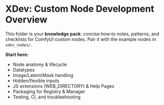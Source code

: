 # XDev: Custom Node Development Overview

This folder is your **knowledge pack**: concise how‑to notes, patterns, and checklists for ComfyUI custom nodes. Pair it with the example nodes in `xdev_nodes/`.

**Start here:**
- Node anatomy & lifecycle
- Datatypes
- Image/Latent/Mask handling
- Hidden/flexible inputs
- JS extensions (WEB_DIRECTORY) & Help Pages
- Packaging for Registry & Manager
- Testing, CI, and troubleshooting
